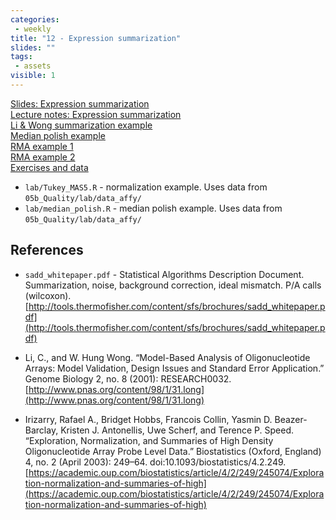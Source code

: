 ```yaml
---
categories:
 - weekly
title: "12 - Expression summarization"
slides: ""
tags:
 - assets
visible: 1
---
```


[Slides: Expression summarization]({{site.baseurl}}/presentations/06b_Summarization/06b_Summarization.pdf)   
[Lecture notes: Expression summarization]({{site.baseurl}}/presentations/06b_Summarization/Tukey_MAS5_NOTES.pdf)   
[Li & Wong summarization example]({{site.baseurl}}/presentations/06b_Summarization/Li_and_Wong_expression_summary.pdf)   
[Median polish example]({{site.baseurl}}/presentations/06b_Summarization/Median_Polish.pdf)   
[RMA example 1]({{site.baseurl}}/presentations/06b_Summarization/RMA_example_1.pdf)   
[RMA example 2]({{site.baseurl}}/presentations/06b_Summarization/RMA_example_2.pdf)   
[Exercises and data](https://github.com/mdozmorov/BIOS567.2017/tree/gh-pages/assets/06b_Summarization)  
- `lab/Tukey_MAS5.R` - normalization example. Uses data from `05b_Quality/lab/data_affy/`
- `lab/median_polish.R` - median polish example. Uses data from `05b_Quality/lab/data_affy/`

## References

- `sadd_whitepaper.pdf` - Statistical Algorithms Description Document. Summarization, noise, background correction, ideal mismatch. P/A calls (wilcoxon). [http://tools.thermofisher.com/content/sfs/brochures/sadd_whitepaper.pdf](http://tools.thermofisher.com/content/sfs/brochures/sadd_whitepaper.pdf)

- Li, C., and W. Hung Wong. “Model-Based Analysis of Oligonucleotide Arrays: Model Validation, Design Issues and Standard Error Application.” Genome Biology 2, no. 8 (2001): RESEARCH0032. [http://www.pnas.org/content/98/1/31.long](http://www.pnas.org/content/98/1/31.long)

- Irizarry, Rafael A., Bridget Hobbs, Francois Collin, Yasmin D. Beazer-Barclay, Kristen J. Antonellis, Uwe Scherf, and Terence P. Speed. “Exploration, Normalization, and Summaries of High Density Oligonucleotide Array Probe Level Data.” Biostatistics (Oxford, England) 4, no. 2 (April 2003): 249–64. doi:10.1093/biostatistics/4.2.249. [https://academic.oup.com/biostatistics/article/4/2/249/245074/Exploration-normalization-and-summaries-of-high](https://academic.oup.com/biostatistics/article/4/2/249/245074/Exploration-normalization-and-summaries-of-high)

